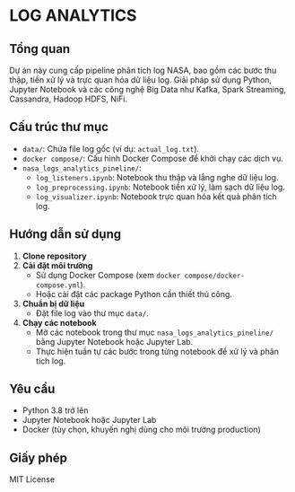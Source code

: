 # LOG ANALYTICS

## Tổng quan
Dự án này cung cấp pipeline phân tích log NASA, bao gồm các bước thu thập, tiền xử lý và trực quan hóa dữ liệu log. Giải pháp sử dụng Python, Jupyter Notebook và các công nghệ Big Data như Kafka, Spark Streaming, Cassandra, Hadoop HDFS, NiFi.

## Cấu trúc thư mục
- `data/`: Chứa file log gốc (ví dụ: `actual_log.txt`).
- `docker compose/`: Cấu hình Docker Compose để khởi chạy các dịch vụ.
- `nasa_logs_analytics_pineline/`:
  - `log_listeners.ipynb`: Notebook thu thập và lắng nghe dữ liệu log.
  - `log_preprocessing.ipynb`: Notebook tiền xử lý, làm sạch dữ liệu log.
  - `log_visualizer.ipynb`: Notebook trực quan hóa kết quả phân tích log.

## Hướng dẫn sử dụng
1. **Clone repository**
2. **Cài đặt môi trường**
   - Sử dụng Docker Compose (xem `docker compose/docker-compose.yml`).
   - Hoặc cài đặt các package Python cần thiết thủ công.
3. **Chuẩn bị dữ liệu**
   - Đặt file log vào thư mục `data/`.
4. **Chạy các notebook**
   - Mở các notebook trong thư mục `nasa_logs_analytics_pineline/` bằng Jupyter Notebook hoặc Jupyter Lab.
   - Thực hiện tuần tự các bước trong từng notebook để xử lý và phân tích log.

## Yêu cầu
- Python 3.8 trở lên
- Jupyter Notebook hoặc Jupyter Lab
- Docker (tùy chọn, khuyến nghị dùng cho môi trường production)

## Giấy phép
MIT License
